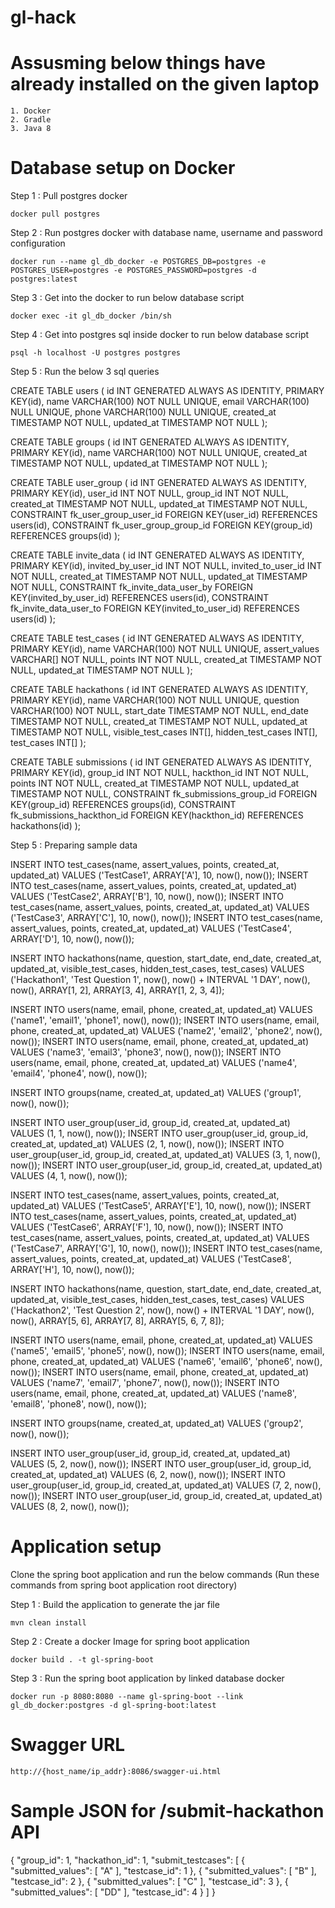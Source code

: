 # gl-hack

# Assusming below things have already installed on the given laptop

	1. Docker
	2. Gradle
	3. Java 8


# Database setup on Docker

Step 1 : Pull postgres docker
	
	docker pull postgres

Step 2 : Run postgres docker with database name, username and password configuration
	
	docker run --name gl_db_docker -e POSTGRES_DB=postgres -e POSTGRES_USER=postgres -e POSTGRES_PASSWORD=postgres -d postgres:latest

Step 3 : Get into the docker to run below database script
	
	docker exec -it gl_db_docker /bin/sh

Step 4 : Get into postgres sql inside docker to run below database script
	
	psql -h localhost -U postgres postgres

Step 5 : Run the below 3 sql queries

  CREATE TABLE users (
      id INT GENERATED ALWAYS AS IDENTITY,
      PRIMARY KEY(id),
      name VARCHAR(100) NOT NULL UNIQUE,
      email VARCHAR(100) NULL UNIQUE,
      phone VARCHAR(100) NULL UNIQUE,
      created_at TIMESTAMP NOT NULL,
      updated_at TIMESTAMP NOT NULL
  );

  CREATE TABLE groups (
      id INT GENERATED ALWAYS AS IDENTITY,
      PRIMARY KEY(id),
      name VARCHAR(100) NOT NULL UNIQUE,
      created_at TIMESTAMP NOT NULL,
      updated_at TIMESTAMP NOT NULL
  );

  CREATE TABLE user_group (
    id INT GENERATED ALWAYS AS IDENTITY,
    PRIMARY KEY(id),
    user_id INT NOT NULL,
    group_id INT NOT NULL,
    created_at TIMESTAMP NOT NULL,
    updated_at TIMESTAMP NOT NULL,
    CONSTRAINT fk_user_group_user_id FOREIGN KEY(user_id) REFERENCES users(id),
    CONSTRAINT fk_user_group_group_id FOREIGN KEY(group_id) REFERENCES groups(id)
  );

  CREATE TABLE invite_data (
      id INT GENERATED ALWAYS AS IDENTITY,
      PRIMARY KEY(id),
      invited_by_user_id INT NOT NULL,
      invited_to_user_id INT NOT NULL,
      created_at TIMESTAMP NOT NULL,
      updated_at TIMESTAMP NOT NULL,
      CONSTRAINT fk_invite_data_user_by FOREIGN KEY(invited_by_user_id) REFERENCES users(id),
      CONSTRAINT fk_invite_data_user_to FOREIGN KEY(invited_to_user_id) REFERENCES users(id)
  );

  CREATE TABLE test_cases (
    id INT GENERATED ALWAYS AS IDENTITY,
    PRIMARY KEY(id),
    name VARCHAR(100) NOT NULL UNIQUE,
    assert_values VARCHAR[] NOT NULL,
    points INT NOT NULL,
    created_at TIMESTAMP NOT NULL,
      updated_at TIMESTAMP NOT NULL
  );

  CREATE TABLE hackathons (
      id INT GENERATED ALWAYS AS IDENTITY,
      PRIMARY KEY(id),
      name VARCHAR(100) NOT NULL UNIQUE,
      question VARCHAR(100) NOT NULL,
      start_date TIMESTAMP NOT NULL,
      end_date TIMESTAMP NOT NULL,
      created_at TIMESTAMP NOT NULL,
      updated_at TIMESTAMP NOT NULL,
      visible_test_cases INT[],
      hidden_test_cases INT[],
      test_cases INT[]
  );

  CREATE TABLE submissions (
    id INT GENERATED ALWAYS AS IDENTITY,
    PRIMARY KEY(id),
    group_id INT NOT NULL,
    hackthon_id INT NOT NULL,
    points INT NOT NULL,
    created_at TIMESTAMP NOT NULL,
      updated_at TIMESTAMP NOT NULL,
      CONSTRAINT fk_submissions_group_id FOREIGN KEY(group_id) REFERENCES groups(id),
      CONSTRAINT fk_submissions_hackthon_id FOREIGN KEY(hackthon_id) REFERENCES hackathons(id)
  );
  
Step 5 : Preparing sample data

  INSERT INTO test_cases(name, assert_values, points, created_at, updated_at) VALUES ('TestCase1', ARRAY['A'], 10, now(), now());
  INSERT INTO test_cases(name, assert_values, points, created_at, updated_at) VALUES ('TestCase2', ARRAY['B'], 10, now(), now());
  INSERT INTO test_cases(name, assert_values, points, created_at, updated_at) VALUES ('TestCase3', ARRAY['C'], 10, now(), now());
  INSERT INTO test_cases(name, assert_values, points, created_at, updated_at) VALUES ('TestCase4', ARRAY['D'], 10, now(), now());

  INSERT INTO hackathons(name, question, start_date, end_date, created_at, updated_at, visible_test_cases, hidden_test_cases, test_cases) VALUES ('Hackathon1', 'Test Question 1', now(), now() + INTERVAL '1 DAY', now(), now(), ARRAY[1, 2], ARRAY[3, 4], ARRAY[1, 2, 3, 4]);

  INSERT INTO users(name, email, phone, created_at, updated_at) VALUES ('name1', 'email1', 'phone1', now(), now());
  INSERT INTO users(name, email, phone, created_at, updated_at) VALUES ('name2', 'email2', 'phone2', now(), now());
  INSERT INTO users(name, email, phone, created_at, updated_at) VALUES ('name3', 'email3', 'phone3', now(), now());
  INSERT INTO users(name, email, phone, created_at, updated_at) VALUES ('name4', 'email4', 'phone4', now(), now());

  INSERT INTO groups(name, created_at, updated_at) VALUES ('group1', now(), now());

  INSERT INTO user_group(user_id, group_id, created_at, updated_at) VALUES (1, 1, now(), now());
  INSERT INTO user_group(user_id, group_id, created_at, updated_at) VALUES (2, 1, now(), now());
  INSERT INTO user_group(user_id, group_id, created_at, updated_at) VALUES (3, 1, now(), now());
  INSERT INTO user_group(user_id, group_id, created_at, updated_at) VALUES (4, 1, now(), now());


  INSERT INTO test_cases(name, assert_values, points, created_at, updated_at) VALUES ('TestCase5', ARRAY['E'], 10, now(), now());
  INSERT INTO test_cases(name, assert_values, points, created_at, updated_at) VALUES ('TestCase6', ARRAY['F'], 10, now(), now());
  INSERT INTO test_cases(name, assert_values, points, created_at, updated_at) VALUES ('TestCase7', ARRAY['G'], 10, now(), now());
  INSERT INTO test_cases(name, assert_values, points, created_at, updated_at) VALUES ('TestCase8', ARRAY['H'], 10, now(), now());

  INSERT INTO hackathons(name, question, start_date, end_date, created_at, updated_at, visible_test_cases, hidden_test_cases, test_cases) VALUES ('Hackathon2', 'Test Question 2', now(), now() + INTERVAL '1 DAY', now(), now(), ARRAY[5, 6], ARRAY[7, 8], ARRAY[5, 6, 7, 8]);

  INSERT INTO users(name, email, phone, created_at, updated_at) VALUES ('name5', 'email5', 'phone5', now(), now());
  INSERT INTO users(name, email, phone, created_at, updated_at) VALUES ('name6', 'email6', 'phone6', now(), now());
  INSERT INTO users(name, email, phone, created_at, updated_at) VALUES ('name7', 'email7', 'phone7', now(), now());
  INSERT INTO users(name, email, phone, created_at, updated_at) VALUES ('name8', 'email8', 'phone8', now(), now());

  INSERT INTO groups(name, created_at, updated_at) VALUES ('group2', now(), now());

  INSERT INTO user_group(user_id, group_id, created_at, updated_at) VALUES (5, 2, now(), now());
  INSERT INTO user_group(user_id, group_id, created_at, updated_at) VALUES (6, 2, now(), now());
  INSERT INTO user_group(user_id, group_id, created_at, updated_at) VALUES (7, 2, now(), now());
  INSERT INTO user_group(user_id, group_id, created_at, updated_at) VALUES (8, 2, now(), now());

# Application setup

Clone the spring boot application and run the below commands (Run these commands from spring boot application root directory)

Step 1 : Build the application to generate the jar file
	
	mvn clean install

Step 2 : Create a docker Image for spring boot application
	
	docker build . -t gl-spring-boot

Step 3 : Run the spring boot application by linked database docker
	
	docker run -p 8080:8080 --name gl-spring-boot --link gl_db_docker:postgres -d gl-spring-boot:latest

# Swagger URL

	http://{host_name/ip_addr}:8086/swagger-ui.html

# Sample JSON for /submit-hackathon API

  {
    "group_id": 1,
    "hackathon_id": 1,
    "submit_testcases": [
      {
        "submitted_values": [
          "A"
        ],
        "testcase_id": 1
      },
      {
        "submitted_values": [
          "B"
        ],
        "testcase_id": 2
      },
      {
        "submitted_values": [
          "C"
        ],
        "testcase_id": 3
      },
      {
        "submitted_values": [
          "DD"
        ],
        "testcase_id": 4
      }
    ]
  }
